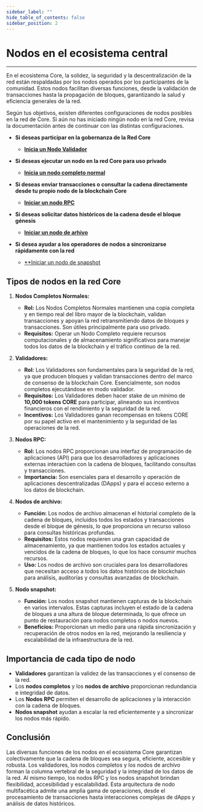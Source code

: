 ```yaml
---
sidebar_label: ""
hide_table_of_contents: false
sidebar_position: 2
---
```


# Nodos en el ecosistema central

---

En el ecosistema Core, la solidez, la seguridad y la descentralización de la red están respaldadas por los nodos operados por los participantes de la comunidad. Estos nodos facilitan diversas funciones, desde la validación de transacciones hasta la propagación de bloques, garantizando la salud y eficiencia generales de la red.

Según tus objetivos, existen diferentes configuraciones de nodos posibles en la red de Core. Si aún no has iniciado ningún nodo en la red Core, revisa la documentación antes de continuar con las distintas configuraciones.

- **Si deseas participar en la gobernanza de la Red Core**

    - [**Inicia un Nodo Validador**](./config/validator-node-config.md)

- **Si deseas ejecutar un nodo en la red Core para uso privado**
    - [**Inicia un nodo completo normal**](./config/full-node.md)

- **Si deseas enviar transacciones o consultar la cadena directamente desde tu propio nodo de la blockchain Core**

    - [**Iniciar un nodo RPC**](./config/rpc-node-config.md)

- **Si deseas solicitar datos históricos de la cadena desde el bloque génesis**

    - [**Iniciar un nodo de arhivo**](./config/archive-node-config.md)

- **Si desea ayudar a los operadores de nodos a sincronizarse rápidamente con la red**

    - [\*\*Iniciar un nodo de snapshot](./config/snapshot-node-config.md)

## Tipos de nodos en la red Core

1. **Nodos Completos Normales:**
    - **Rol:** Los Nodos Completos Normales mantienen una copia completa y en tiempo real del libro mayor de la blockchain, validan transacciones y apoyan la red retransmitiendo datos de bloques y transacciones. Son útiles principalmente para uso privado.
    - **Requisitos:** Operar un Nodo Completo requiere recursos computacionales y de almacenamiento significativos para manejar todos los datos de la blockchain y el tráfico continuo de la red.

2. **Validadores:**
    - **Rol:** Los Validadores son fundamentales para la seguridad de la red, ya que producen bloques y validan transacciones dentro del marco de consenso de la blockchain Core. Esencialmente, son nodos completos ejecutándose en modo validador.
    - **Requisitos:** Los Validadores deben hacer stake de un mínimo de **10,000 tokens CORE** para participar, alineando sus incentivos financieros con el rendimiento y la seguridad de la red.
    - **Incentivos:** Los Validadores ganan recompensas en tokens CORE por su papel activo en el mantenimiento y la seguridad de las operaciones de la red.

3. **Nodos RPC:**
    - **Rol:** Los nodos RPC proporcionan una interfaz de programación de aplicaciones (API) para que los desarrolladores y aplicaciones externas interactúen con la cadena de bloques, facilitando consultas y transacciones.
    - **Importancia:** Son esenciales para el desarrollo y operación de aplicaciones descentralizadas (DApps) y para el acceso externo a los datos de blockchain.

4. **Nodos de archivo:**
    - **Función:** Los nodos de archivo almacenan el historial completo de la cadena de bloques, incluidos todos los estados y transacciones desde el bloque de génesis, lo que proporciona un recurso valioso para consultas históricas profundas.
    - **Requisitos:** Estos nodos requieren una gran capacidad de almacenamiento, ya que mantienen todos los estados actuales y vencidos de la cadena de bloques, lo que los hace consumir muchos recursos.
    - **Uso:** Los nodos de archivo son cruciales para los desarrolladores que necesitan acceso a todos los datos históricos de blockchain para análisis, auditorías y consultas avanzadas de blockchain.

5. **Nodo snapshot:**
    - **Función:** Los nodos snapshot mantienen capturas de la blockchain en varios intervalos. Estas capturas incluyen el estado de la cadena de bloques a una altura de bloque determinada, lo que ofrece un punto de restauración para nodos completos o nodos nuevos.
    - **Beneficios:** Proporcionan un medio para una rápida sincronización y recuperación de otros nodos en la red, mejorando la resiliencia y escalabilidad de la infraestructura de la red.

## Importancia de cada tipo de nodo

- **Validadores** garantizan la validez de las transacciones y el consenso de la red.
- Los **nodos completos** y los **nodos de archivo** proporcionan redundancia e integridad de datos.
- Los **Nodos RPC** permiten el desarrollo de aplicaciones y la interacción con la cadena de bloques.
- **Nodos snapshot** ayudan a escalar la red eficientemente y a sincronizar los nodos más rápido.

## Conclusión

Las diversas funciones de los nodos en el ecosistema Core garantizan colectivamente que la cadena de bloques sea segura, eficiente, accesible y robusta. Los validadores, los nodos completos y los nodos de archivo forman la columna vertebral de la seguridad y la integridad de los datos de la red. Al mismo tiempo, los nodos RPC y los nodos snapshot brindan flexibilidad, accesibilidad y escalabilidad. Esta arquitectura de nodo multifacética admite una amplia gama de operaciones, desde el procesamiento de transacciones hasta interacciones complejas de dApps y análisis de datos históricos.